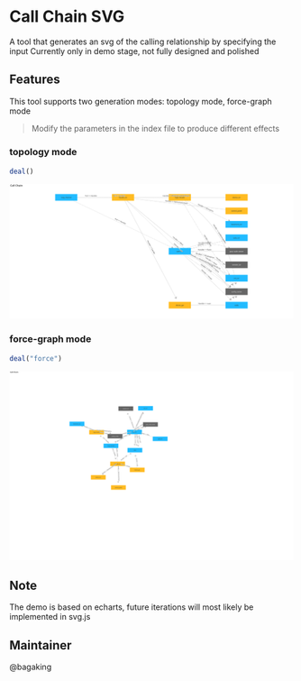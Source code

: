 # Call Chain SVG

A tool that generates an svg of the calling relationship by specifying the input
Currently only in demo stage, not fully designed and polished

## Features

This tool supports two generation modes: topology mode, force-graph mode

> Modify the parameters in the index file to produce different effects

### topology mode

```ts
deal()
```

![](./example/topology_mode.svg)

### force-graph mode

```ts
deal("force")
```

![](./example/force-graph_mode.svg)

## Note

The demo is based on echarts, future iterations will most likely be implemented in svg.js

## Maintainer

@bagaking